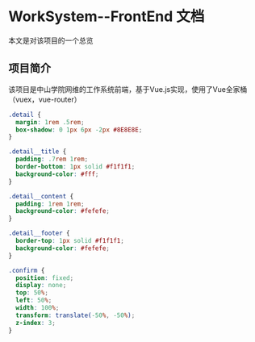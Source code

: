 # WorkSystem--FrontEnd 文档
本文是对该项目的一个总览
## 项目简介
该项目是中山学院网维的工作系统前端，基于Vue.js实现，使用了Vue全家桶（vuex，vue-router）
```css
.detail {
  margin: 1rem .5rem;
  box-shadow: 0 1px 6px -2px #8E8E8E;
}

.detail__title {
  padding: .7rem 1rem;
  border-bottom: 1px solid #f1f1f1;
  background-color: #fff;
}

.detail__content {
  padding: 1rem 1rem;
  background-color: #fefefe;
}

.detail__footer {
  border-top: 1px solid #f1f1f1;
  background-color: #fefefe;
}

.confirm {
  position: fixed;
  display: none;
  top: 50%;
  left: 50%;
  width: 100%;
  transform: translate(-50%, -50%);
  z-index: 3;
}

```

